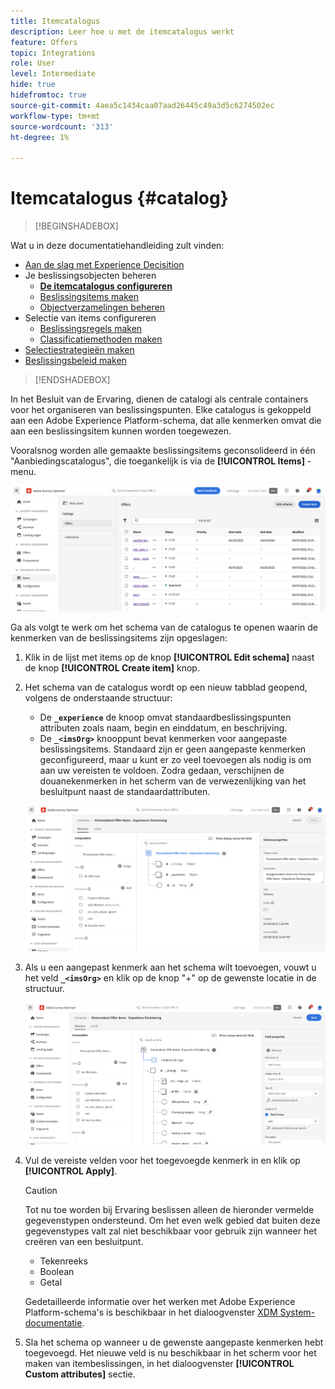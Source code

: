```yaml
---
title: Itemcatalogus
description: Leer hoe u met de itemcatalogus werkt
feature: Offers
topic: Integrations
role: User
level: Intermediate
hide: true
hidefromtoc: true
source-git-commit: 4aea5c1434caa07aad26445c49a3d5c6274502ec
workflow-type: tm+mt
source-wordcount: '313'
ht-degree: 1%

---
```



# Itemcatalogus {#catalog}

>[!BEGINSHADEBOX]

Wat u in deze documentatiehandleiding zult vinden:

* [Aan de slag met Experience Decisition](gs-experience-decisioning.md)
* Je beslissingsobjecten beheren
   * **[De itemcatalogus configureren](catalogs.md)**
   * [Beslissingsitems maken](items.md)
   * [Objectverzamelingen beheren](collections.md)
* Selectie van items configureren
   * [Beslissingsregels maken](rules.md)
   * [Classificatiemethoden maken](ranking.md)
* [Selectiestrategieën maken](selection-strategies.md)
* [Beslissingsbeleid maken](create-decision.md)

>[!ENDSHADEBOX]

In het Besluit van de Ervaring, dienen de catalogi als centrale containers voor het organiseren van beslissingspunten. Elke catalogus is gekoppeld aan een Adobe Experience Platform-schema, dat alle kenmerken omvat die aan een beslissingsitem kunnen worden toegewezen.

Vooralsnog worden alle gemaakte beslissingsitems geconsolideerd in één &quot;Aanbiedingscatalogus&quot;, die toegankelijk is via de **[!UICONTROL Items]** -menu.

![](assets/catalogs-list.png)

Ga als volgt te werk om het schema van de catalogus te openen waarin de kenmerken van de beslissingsitems zijn opgeslagen:

1. Klik in de lijst met items op de knop **[!UICONTROL Edit schema]** naast de knop **[!UICONTROL Create item]** knop.

1. Het schema van de catalogus wordt op een nieuw tabblad geopend, volgens de onderstaande structuur:

   * De **`_experience`** de knoop omvat standaardbeslissingspunten attributen zoals naam, begin en einddatum, en beschrijving.
   * De **`_<imsOrg>`** knooppunt bevat kenmerken voor aangepaste beslissingsitems. Standaard zijn er geen aangepaste kenmerken geconfigureerd, maar u kunt er zo veel toevoegen als nodig is om aan uw vereisten te voldoen. Zodra gedaan, verschijnen de douanekenmerken in het scherm van de verwezenlijking van het besluitpunt naast de standaardattributen.

   ![](assets/catalogs-schema.png)

1. Als u een aangepast kenmerk aan het schema wilt toevoegen, vouwt u het veld **`_<imsOrg>`** en klik op de knop &quot;+&quot; op de gewenste locatie in de structuur.

   ![](assets/catalogs-add.png)

1. Vul de vereiste velden voor het toegevoegde kenmerk in en klik op **[!UICONTROL Apply]**.

   >[!CAUTION]
   >
   >Tot nu toe worden bij Ervaring beslissen alleen de hieronder vermelde gegevenstypen ondersteund. Om het even welk gebied dat buiten deze gegevenstypes valt zal niet beschikbaar voor gebruik zijn wanneer het creëren van een besluitpunt.
   >* Tekenreeks
   >* Boolean
   >* Getal

   Gedetailleerde informatie over het werken met Adobe Experience Platform-schema&#39;s is beschikbaar in het dialoogvenster [XDM System-documentatie](https://experienceleague.adobe.com/docs/experience-platform/xdm/ui/overview.html?lang=en).

1. Sla het schema op wanneer u de gewenste aangepaste kenmerken hebt toegevoegd. Het nieuwe veld is nu beschikbaar in het scherm voor het maken van itembeslissingen, in het dialoogvenster **[!UICONTROL Custom attributes]** sectie.

